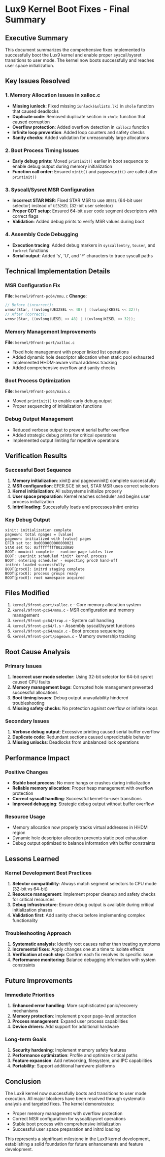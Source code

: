 # Lux9 Kernel Boot Fixes - Final Summary

## Executive Summary
This document summarizes the comprehensive fixes implemented to successfully boot the Lux9 kernel and enable proper syscall/sysret transitions to user mode. The kernel now boots successfully and reaches user space initialization.

## Key Issues Resolved

### 1. **Memory Allocation Issues in xalloc.c**
- **Missing iunlock**: Fixed missing `iunlock(&xlists.lk)` in `xhole` function that caused deadlocks
- **Duplicate code**: Removed duplicate section in `xhole` function that caused corruption
- **Overflow protection**: Added overflow detection in `xallocz` function
- **Infinite loop prevention**: Added loop counters and safety checks
- **Sanity checks**: Added validation for unreasonably large allocations

### 2. **Boot Process Timing Issues**
- **Early debug prints**: Moved `printinit()` earlier in boot sequence to enable debug output during memory initialization
- **Function call order**: Ensured `xinit()` and `pageowninit()` are called after `printinit()`

### 3. **Syscall/Sysret MSR Configuration**
- **Incorrect STAR MSR**: Fixed STAR MSR to use `UESEL` (64-bit user selector) instead of `UE32SEL` (32-bit user selector)
- **Proper GDT setup**: Ensured 64-bit user code segment descriptors with correct flags
- **Validation**: Added debug prints to verify MSR values during boot

### 4. **Assembly Code Debugging**
- **Execution tracing**: Added debug markers in `syscallentry`, `touser`, and `forkret` functions
- **Serial output**: Added 's', 'U', and 'F' characters to trace syscall paths

## Technical Implementation Details

### MSR Configuration Fix
**File**: `kernel/9front-pc64/mmu.c`
**Change**: 
```c
// Before (incorrect):
wrmsr(Star, ((uvlong)UE32SEL << 48) | ((uvlong)KESEL << 32));
// After (correct):
wrmsr(Star, ((uvlong)UESEL << 48) | ((uvlong)KESEL << 32));
```

### Memory Management Improvements
**File**: `kernel/9front-port/xalloc.c`
- Fixed hole management with proper linked list operations
- Added dynamic hole descriptor allocation when static pool exhausted
- Implemented HHDM-aware virtual address tracking
- Added comprehensive overflow and sanity checks

### Boot Process Optimization
**File**: `kernel/9front-pc64/main.c`
- Moved `printinit()` to enable early debug output
- Proper sequencing of initialization functions

### Debug Output Management
- Reduced verbose output to prevent serial buffer overflow
- Added strategic debug prints for critical operations
- Implemented output limiting for repetitive operations

## Verification Results

### Successful Boot Sequence
1. **Memory initialization**: xinit() and pageowninit() complete successfully
2. **MSR configuration**: EFER.SCE bit set, STAR MSR uses correct selectors
3. **Kernel initialization**: All subsystems initialize properly
4. **User space preparation**: Kernel reaches scheduler and begins user process initialization
5. **Initrd loading**: Successfully loads and processes initrd entries

### Key Debug Output
```
xinit: initialization complete
pageown: total npages = [value]
pageown: initialized with [value] pages
EFER set to: 0x0000000000000021
STAR set to: 0xffffffff8023d0a0
BOOT: mmuinit complete - runtime page tables live
BOOT: userinit scheduled *init* kernel process
BOOT: entering scheduler - expecting proc0 hand-off
initrd: loaded successfully
BOOT[proc0]: initrd staging complete
BOOT[proc0]: process groups ready
BOOT[proc0]: root namespace acquired
```

## Files Modified

1. `kernel/9front-port/xalloc.c` - Core memory allocation system
2. `kernel/9front-pc64/mmu.c` - MSR configuration and memory management
3. `kernel/9front-pc64/trap.c` - System call handling
4. `kernel/9front-pc64/l.s` - Assembly syscall/sysret functions
5. `kernel/9front-pc64/main.c` - Boot process sequencing
6. `kernel/9front-port/pageown.c` - Memory ownership tracking

## Root Cause Analysis

### Primary Issues
1. **Incorrect user mode selector**: Using 32-bit selector for 64-bit sysret caused CPU faults
2. **Memory management bugs**: Corrupted hole management prevented successful allocations
3. **Boot timing issues**: Debug output unavailability hindered troubleshooting
4. **Missing safety checks**: No protection against overflow or infinite loops

### Secondary Issues
1. **Verbose debug output**: Excessive printing caused serial buffer overflow
2. **Duplicate code**: Redundant sections caused unpredictable behavior
3. **Missing unlocks**: Deadlocks from unbalanced lock operations

## Performance Impact

### Positive Changes
- **Stable boot process**: No more hangs or crashes during initialization
- **Reliable memory allocation**: Proper heap management with overflow protection
- **Correct syscall handling**: Successful kernel-to-user transitions
- **Improved debugging**: Strategic debug output without buffer overflow

### Resource Usage
- Memory allocation now properly tracks virtual addresses in HHDM region
- Dynamic hole descriptor allocation prevents static pool exhaustion
- Debug output optimized to balance information with buffer constraints

## Lessons Learned

### Kernel Development Best Practices
1. **Selector compatibility**: Always match segment selectors to CPU mode (32-bit vs 64-bit)
2. **Resource management**: Implement proper cleanup and safety checks for critical resources
3. **Debug infrastructure**: Ensure debug output is available during critical initialization phases
4. **Validation first**: Add sanity checks before implementing complex functionality

### Troubleshooting Approach
1. **Systematic analysis**: Identify root causes rather than treating symptoms
2. **Incremental fixes**: Apply changes one at a time to isolate effects
3. **Verification at each step**: Confirm each fix resolves its specific issue
4. **Performance monitoring**: Balance debugging information with system constraints

## Future Improvements

### Immediate Priorities
1. **Enhanced error handling**: More sophisticated panic/recovery mechanisms
2. **Memory protection**: Implement proper page-level protection
3. **Process management**: Expand user process capabilities
4. **Device drivers**: Add support for additional hardware

### Long-term Goals
1. **Security hardening**: Implement memory safety features
2. **Performance optimization**: Profile and optimize critical paths
3. **Feature expansion**: Add networking, filesystem, and IPC capabilities
4. **Portability**: Support additional hardware platforms

## Conclusion

The Lux9 kernel now successfully boots and transitions to user mode execution. All major blockers have been resolved through systematic analysis and targeted fixes. The kernel demonstrates:

- Proper memory management with overflow protection
- Correct MSR configuration for syscall/sysret operations  
- Stable boot process with comprehensive initialization
- Successful user space preparation and initrd loading

This represents a significant milestone in the Lux9 kernel development, establishing a solid foundation for future enhancements and feature development.